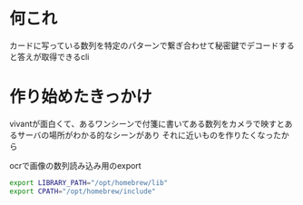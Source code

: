 # 何これ
カードに写っている数列を特定のパターンで繋ぎ合わせて秘密鍵でデコードすると答えが取得できるcli
# 作り始めたきっかけ
vivantが面白くて、あるワンシーンで付箋に書いてある数列をカメラで映すとあるサーバの場所がわかる的なシーンがあり
それに近いものを作りたくなったから


ocrで画像の数列読み込み用のexport
```sh
export LIBRARY_PATH="/opt/homebrew/lib"
export CPATH="/opt/homebrew/include"
```
